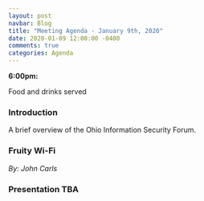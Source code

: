 ```yaml
---
layout: post
navbar: Blog
title: "Meeting Agenda - January 9th, 2020"
date: 2020-01-09 12:00:00 -0400
comments: true
categories: Agenda
---
```


**6:00pm:**

Food and drinks served

### Introduction

A brief overview of the Ohio Information Security Forum.

### **Fruity Wi-Fi**
_By: John Carls_


### **Presentation TBA**
